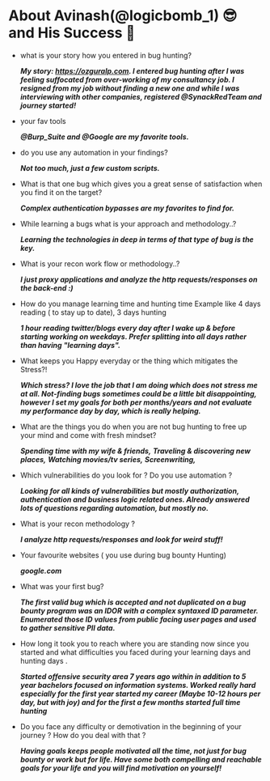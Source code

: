 # About  Avinash(@logicbomb_1) 😎 and His Success 💪

- what is your story how you entered in bug hunting? 
  
    ***My story: https://ozguralp.com. I entered bug hunting after I was feeling suffocated from over-working of my consultancy job. I resigned from my job without finding a new one and while I was interviewing with other companies, registered @SynackRedTeam and journey started!***

- your fav tools
  
    ***@Burp_Suite and @Google are my favorite tools.***

-  do you use any automation in your findings? 

    ***Not too much, just a few custom scripts.***

- What is that one bug which gives you a great sense of satisfaction when you find it on the target?
 
    ***Complex authentication bypasses are my favorites to find for.***

- While learning a bugs what is your approach and methodology..?

    ***Learning the technologies in deep in terms of that type of bug is the key.***


- What is your recon work flow or methodology..?

    ***I just proxy applications and analyze the http requests/responses on the back-end :)***


- How do you manage learning time and hunting time Example like 4 days reading ( to stay up to date), 3 days hunting
 
    ***1 hour reading twitter/blogs every day after I wake up & before starting working on weekdays. Prefer splitting into all days rather than having "learning days".***


- What keeps you  Happy everyday or the thing which mitigates the Stress?!  
  
   ***Which stress? I love the job that I am doing which does not stress me at all. Not-finding bugs sometimes could be a little bit disappointing, however I set my goals for both per months/years and not evaluate my performance day by day, which is really helping.***

- What are the things you do when you are not bug hunting to free up your mind and come with fresh mindset?
  
    ***Spending time with my wife & friends,***
    ***Traveling & discovering new places,***
    ***Watching movies/tv series,***
    ***Screenwriting,***

- Which vulnerabilities  do you look for ?
Do you use automation ?
 
  ***Looking for all kinds of vulnerabilities but mostly authorization, authentication and business logic related ones. Already answered lots of questions regarding automation, but mostly no.***

- What is your recon methodology ?
 
    ***I analyze http requests/responses and look for weird stuff!***

- Your favourite  websites ( you use during bug bounty Hunting)
 
    ***google.com***

- What was your first bug?
 
   ***The first valid bug which is accepted and not duplicated on a bug bounty program was an IDOR with a complex syntaxed ID parameter. Enumerated those ID values from public facing user pages and used to gather sensitive PII data.***

- How long it took you to reach where you are standing now since you started and what difficulties you faced during your learning days and hunting days .
 
   ***Started offensive security area 7 years ago within in addition to 5 year bachelors focused on information systems. Worked really hard especially for the first year started my career (Maybe 10-12 hours per day, but with joy) and for the first a few months started full time hunting***

- Do you face any difficulty or demotivation in the beginning of your journey ? How do you deal with that ?
 
    ***Having goals keeps people motivated all the time, not just for bug bounty or work but for life. Have some both compelling and reachable goals for your life and you will find motivation on yourself!***

